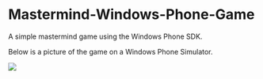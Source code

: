 Mastermind-Windows-Phone-Game
=============================

A simple mastermind game using the Windows Phone SDK.

Below is a picture of the game on a Windows Phone Simulator.

[![](http://i47.tinypic.com/166f40y.png)](http://i47.tinypic.com/166f40y.png)
